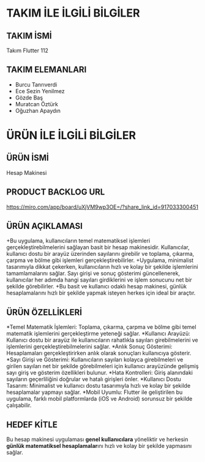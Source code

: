 # TAKIM İLE İLGİLİ BİLGİLER
## TAKIM İSMİ
Takım Flutter 112
## TAKIM ELEMANLARI
* Burcu Tanrıverdi
* Ece Sezin Yenilmez
* Gözde Baş
* Muratcan Öztürk
* Oğuzhan Apaydın

# ÜRÜN İLE İLGİLİ BİLGİLER
## ÜRÜN İSMİ
Hesap Makinesi

## PRODUCT BACKLOG URL
https://miro.com/app/board/uXjVM9wp3OE=/?share_link_id=917033300451


## ÜRÜN AÇIKLAMASI

+Bu uygulama, kullanıcıların temel matematiksel işlemleri gerçekleştirebilmelerini sağlayan basit bir hesap makinesidir. Kullanıcılar, kullanıcı dostu bir arayüz üzerinden sayılarını girebilir ve toplama, çıkarma, çarpma ve bölme gibi işlemleri gerçekleştirebilirler.
+Uygulama, minimalist tasarımıyla dikkat çekerken, kullanıcıların hızlı ve kolay bir şekilde işlemlerini tamamlamalarını sağlar. Sayı girişi ve sonuç gösterimi güncellenerek, kullanıcılar her adımda hangi sayıları girdiklerini ve işlem sonucunu net bir şekilde görebilirler.
+Bu basit ve kullanıcı odaklı hesap makinesi, günlük hesaplamalarını hızlı bir şekilde yapmak isteyen herkes için ideal bir araçtır.

## ÜRÜN ÖZELLİKLERİ

*Temel Matematik İşlemleri: Toplama, çıkarma, çarpma ve bölme gibi temel matematik işlemlerini gerçekleştirme yeteneği sağlar.
*Kullanıcı Arayüzü: Kullanıcı dostu bir arayüz ile kullanıcıların rahatlıkla sayıları girebilmelerini ve işlemlerini gerçekleştirebilmelerini sağlar.
*Anlık Sonuç Gösterimi: Hesaplamaları gerçekleştirirken anlık olarak sonuçları kullanıcıya gösterir.
*Sayı Girişi ve Gösterimi: Kullanıcıların sayıları kolayca girebilmeleri ve girilen sayıları net bir şekilde görebilmeleri için kullanıcı arayüzünde gelişmiş sayı giriş ve gösterim özellikleri bulunur.
*Hata Kontrolleri: Giriş alanındaki sayıların geçerliliğini doğrular ve hatalı girişleri önler.
*Kullanıcı Dostu Tasarım: Minimalist ve kullanıcı dostu tasarımıyla hızlı ve kolay bir şekilde hesaplamalar yapmayı sağlar.
*Mobil Uyumlu: Flutter ile geliştirilen bu uygulama, farklı mobil platformlarda (iOS ve Android) sorunsuz bir şekilde çalışabilir.

## HEDEF KİTLE
Bu hesap makinesi uygulaması **genel kullanıcılara** yöneliktir ve herkesin **günlük matematiksel hesaplamalar**ını hızlı ve kolay bir şekilde yapmasını sağlar.

